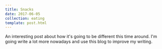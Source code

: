 ```yaml
---
title: Snacks
date: 2017-06-05
collection: eating
template: post.html
---
```


An interesting post about how it's going to be different this time around. I'm going write a lot more nowadays and use this blog to improve my writing.